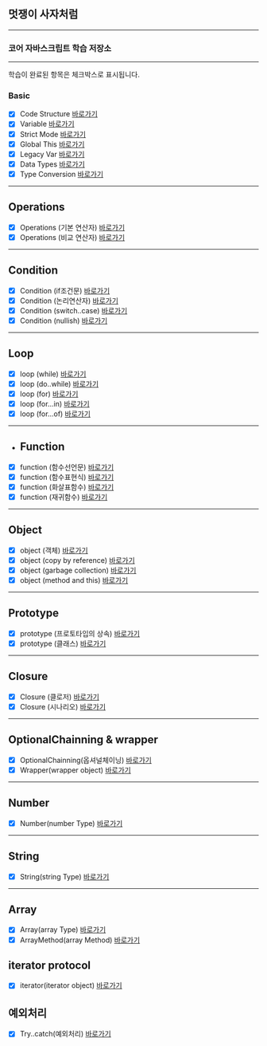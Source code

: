 ## 멋쟁이 사자처럼

---

### 코어 자바스크립트 학습 저장소

---

학습이 완료된 항목은 체크박스로 표시됩니다.

### Basic

- [x] Code Structure [바로가기](https://github.com/heydoopal/core-js/blob/01.core/client/chapter/core/01.codeStructure.js)
- [x] Variable [바로가기](https://github.com/heydoopal/core-js/blob/01.core/client/chapter/core/02.variables.js)
- [x] Strict Mode [바로가기](https://github.com/heydoopal/core-js/blob/01.core/client/chapter/core/03.strictMode.js)
- [x] Global This [바로가기](https://github.com/heydoopal/core-js/blob/01.core/client/chapter/core/04.globalThis.js)
- [x] Legacy Var [바로가기](https://github.com/heydoopal/core-js/blob/01.core/client/chapter/core/05.legacyVar.js)
- [x] Data Types [바로가기](https://github.com/heydoopal/core-js/blob/01.core/client/chapter/core/06.dataTypes.js)
- [x] Type Conversion [바로가기](https://github.com/heydoopal/core-js/blob/01.core/client/chapter/core/07.typeConversion.js)

---

## Operations

- [x] Operations (기본 연산자) [바로가기](https://github.com/heydoopal/core-js/blob/01.core/client/chapter/core/08-1.operation.js)
- [x] Operations (비교 연산자) [바로가기](https://github.com/heydoopal/core-js/blob/01.core/client/chapter/core/08-2.operation.js)

---

## Condition

- [x] Condition (if조건문) [바로가기](https://github.com/heydoopal/core-js/blob/01.core/client/chapter/core/09-1.conditions.js)
- [x] Condition (논리연산자) [바로가기](https://github.com/heydoopal/core-js/blob/01.core/client/chapter/core/09-2.conditions.js)
- [x] Condition (switch..case) [바로가기](https://github.com/heydoopal/core-js/blob/01.core/client/chapter/core/09-3.conditions.js)
- [x] Condition (nullish) [바로가기](https://github.com/heydoopal/core-js/blob/01.core/client/chapter/core/09-4.conditions.js)

---

## Loop

- [x] loop (while) [바로가기](https://github.com/heydoopal/core-js/blob/01.core/client/chapter/core/10-1.loop.js)
- [x] loop (do..while) [바로가기](https://github.com/heydoopal/core-js/blob/01.core/client/chapter/core/10-2.loop.js)
- [x] loop (for) [바로가기](https://github.com/heydoopal/core-js/blob/01.core/client/chapter/core/10-3.loop.js)
- [x] loop (for...in) [바로가기](https://github.com/heydoopal/core-js/blob/01.core/client/chapter/core/10-4.loop.js)
- [x] loop (for...of) [바로가기](https://github.com/heydoopal/core-js/blob/01.core/client/chapter/core/10-5.loop.js)

---

- ## Function
- [x] function (함수선언문) [바로가기](https://github.com/heydoopal/core-js/blob/01.core/client/chapter/core/11-1.function.js)
- [x] function (함수표현식) [바로가기](https://github.com/heydoopal/core-js/blob/01.core/client/chapter/core/11-2.function.js)
- [x] function (화살표함수) [바로가기](https://github.com/heydoopal/core-js/blob/01.core/client/chapter/core/11-3.function.js)
- [x] function (재귀함수) [바로가기](https://github.com/heydoopal/core-js/blob/01.core/client/chapter/core/11-4.function.js)

---

## Object

- [x] object (객체) [바로가기](https://github.com/heydoopal/core-js/blob/01.core/client/chapter/core/12-1.object.js)
- [x] object (copy by reference) [바로가기](https://github.com/heydoopal/core-js/blob/01.core/client/chapter/core/12-2.object.js)
- [x] object (garbage collection) [바로가기](https://github.com/heydoopal/core-js/blob/01.core/client/chapter/core/12-3.object.js)
- [x] object (method and this) [바로가기](https://github.com/heydoopal/core-js/blob/01.core/client/chapter/core/12-4.object.js)

---

## Prototype

- [x] prototype (프로토타입의 상속) [바로가기](https://github.com/heydoopal/core-js/blob/01.core/client/chapter/core/13.prototype.js)
- [x] prototype (클래스) [바로가기](https://github.com/heydoopal/core-js/blob/01.core/client/chapter/core/13.classes.js)

---

## Closure

- [x] Closure (클로저) [바로가기](https://github.com/heydoopal/core-js/blob/01.core/client/chapter/core/14-1.closure.js)
- [x] Closure (시나리오) [바로가기](https://github.com/heydoopal/core-js/blob/01.core/client/chapter/core/14-2.closure.js)

---

## OptionalChainning & wrapper

- [x] OptionalChainning(옵셔널체이닝) [바로가기](https://github.com/heydoopal/core-js/blob/01.core/client/chapter/core/15.Optional.js)
- [x] Wrapper(wrapper object) [바로가기](https://github.com/heydoopal/core-js/blob/01.core/client/chapter/core/16.wrapper.js)

---

## Number

- [x] Number(number Type) [바로가기](https://github.com/heydoopal/core-js/blob/01.core/client/chapter/core/17.number.js)

---

## String

- [x] String(string Type) [바로가기](https://github.com/heydoopal/core-js/blob/01.core/client/chapter/core/18.string.js)

---

## Array

- [x] Array(array Type) [바로가기](https://github.com/heydoopal/core-js/blob/01.core/client/chapter/core/19.array.js)
- [x] ArrayMethod(array Method) [바로가기](https://github.com/heydoopal/core-js/blob/01.core/client/chapter/core/20.arrayMethod.js)

## iterator protocol

- [x] iterator(iterator object) [바로가기](https://github.com/heydoopal/core-js/blob/01.core/client/chapter/core/21.iterator.js)

## 예외처리

- [x] Try..catch(예외처리) [바로가기](https://github.com/heydoopal/core-js/blob/01.core/client/chapter/core/22.tryCatch.js)
